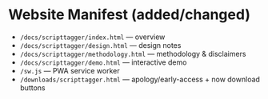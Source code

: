 # Website Manifest (added/changed)
- `/docs/scripttagger/index.html` — overview
- `/docs/scripttagger/design.html` — design notes
- `/docs/scripttagger/methodology.html` — methodology & disclaimers
- `/docs/scripttagger/demo.html` — interactive demo
- `/sw.js` — PWA service worker
- `/downloads/scripttagger.html` — apology/early-access + now download buttons
